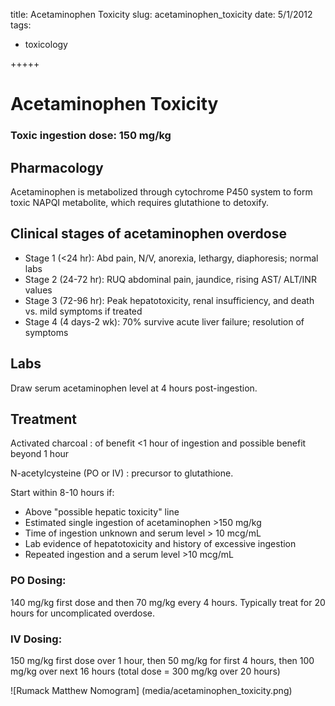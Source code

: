 title: Acetaminophen Toxicity
slug: acetaminophen_toxicity
date: 5/1/2012
tags:
 - toxicology

+++++

# Acetaminophen Toxicity

### Toxic ingestion dose: 150 mg/kg

## Pharmacology
Acetaminophen is metabolized through cytochrome P450 system to form toxic NAPQI metabolite, which requires glutathione to detoxify.

## Clinical stages of acetaminophen overdose

- Stage 1 (<24 hr): Abd pain, N/V, anorexia, lethargy, diaphoresis; normal labs
- Stage 2 (24-72 hr): RUQ abdominal pain, jaundice, rising AST/ ALT/INR values 
- Stage 3 (72-96 hr): Peak hepatotoxicity, renal insufficiency, and death vs. mild symptoms if treated
- Stage 4 (4 days-2 wk): 70% survive acute liver failure; resolution of symptoms


## Labs 
Draw serum acetaminophen level at 4 hours post-ingestion. 

## Treatment
Activated charcoal
: of benefit <1 hour of ingestion and possible benefit beyond 1 hour

N-acetylcysteine (PO or IV)
: precursor to glutathione. 

Start within 8-10 hours if:

- Above "possible hepatic toxicity" line
- Estimated single ingestion of acetaminophen >150 mg/kg
- Time of ingestion unknown and serum level > 10 mcg/mL
- Lab evidence of hepatotoxicity and history of excessive ingestion 
- Repeated ingestion and a serum level >10 mcg/mL

### PO Dosing:
140 mg/kg first dose and then 70 mg/kg every 4 hours. Typically treat for 20 hours for uncomplicated overdose.

### IV Dosing:
150 mg/kg first dose over 1 hour, then 50 mg/kg for first 4 hours, then 100 mg/kg over next 16 hours (total dose = 300 mg/kg over 20 hours)

![Rumack Matthew Nomogram] (media/acetaminophen_toxicity.png)